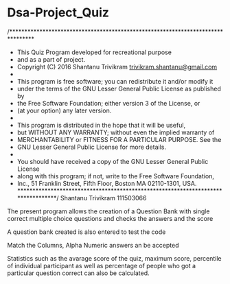 # Dsa-Project_Quiz
/********************************************************************************
 * This Quiz Program developed for recreational purpose
 * and as a part of project.
 * Copyright (C) 2016 Shantanu Trivikram trivikram.shantanu@gmail.com
 *
 * This program is free software; you can redistribute it and/or modify it
 * under the terms of the GNU Lesser General Public License as published by
 * the Free Software Foundation; either version 3 of the License, or
 * (at your option) any later version.
 *
 * This program is distributed in the hope that it will be useful,
 * but WITHOUT ANY WARRANTY; without even the implied warranty of
 * MERCHANTABILITY or FITNESS FOR A PARTICULAR PURPOSE. See the
 * GNU Lesser General Public License for more details.
 *
 * You should have received a copy of the GNU Lesser General Public License
 * along with this program; if not, write to the Free Software Foundation,
 * Inc., 51 Franklin Street, Fifth Floor, Boston MA 02110-1301, USA.
*********************************************************************************/
Shantanu Trivikram
111503066


The present program allows the creation of a Question Bank with single correct multiple choice questions
and checks the answers and the score

A question bank created is also entered to test the code

Match the Columns, Alpha Numeric answers an be accepted

Statistics such as the avarage score of the quiz, maximum score, percentile of individual participant as well as percentage of people who got a particular question correct can also be calculated.
